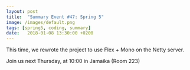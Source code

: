 ```yaml
---
layout: post
title:  "Summary Event #47: Spring 5"
image: /images/default.png
tags: [spring5, coding, summary]
date:   2018-01-08 13:30:00 +0200
---
```


This time, we rewrote the project to use Flex + Mono on the Netty server.

Join us next Thursday, at 10:00 in Jamaika (Room 223)
